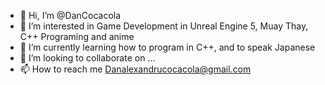 - 👋 Hi, I’m @DanCocacola
- 👀 I’m interested in Game Development in Unreal Engine 5, Muay Thay, C++ Programing and anime
- 🌱 I’m currently learning how to program in C++, and to speak Japanese
- 💞️ I’m looking to collaborate on ...
- 📫 How to reach me Danalexandrucocacola@gmail.com

<!---
DanCocacola/DanCocacola is a ✨ special ✨ repository because its `README.md` (this file) appears on your GitHub profile.
You can click the Preview link to take a look at your changes.
--->

